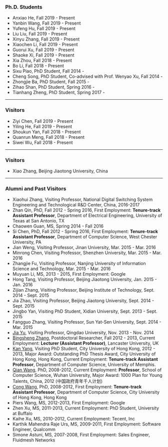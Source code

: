 ### Ph.D. Students
 
 * Anxiao He, Fall 2019 - Present
 * Yanbin Wang, Fall 2019 - Present
 * Yufeng Hu, Fall 2019 - Present
 * Liu Liu, Fall 2019 - Present
 * Xinyu Zhang, Fall 2019 - Present
 * Xiaochen Li, Fall 2019 - Present
 * Guorui Xu, Fall 2019 - Present
 * Shaoke Xi, Fall 2019 - Present
 * Xia Zhou, Fall 2018 - Present
 * Bo Li, Fall 2018 - Present
 * Sixu Piao, PhD Student, Fall 2014 - 
 * Cheng Song, PhD Student, Co-advised with Prof. Wenyao Xu, Fall 2014 -
 * Zhongjie Ba, PhD Student, Fall 2015 - 
 * Zihao Shan, PhD Student, Spring 2016 -
 * Tianhang Zheng, PhD Student, Spring 2017 -
 
---

### Visitors
 
 * Ziyi Chen, Fall 2019 - Present
 * Yiling He, Fall 2019 - Present
 * Shoukun Yan, Fall 2018 - Present
 * Quanrun Meng, Fall 2018 - Present
 * Siwei Wu, Fall 2018 - Present
 
---

### Visitors
 
 * Xiao Zhang, Beijing Jiaotong University, China
 
 ---

### Alumni and Past Visitors

 * Xiaohui Zhang, Visiting Professor, National Digital Switching System Engineering and Technological R&D Center, China, 2016-2017
 * Zhan Qin, PhD, Fall 2012 - Spring 2016, First Employment: **Tenure-track Assistant Professor**, Department of Electrical Engineering, University of Texas at San Antonio, TX
 * Chaowen Guan, MS, Spring 2014 - Fall 2016
 * Si Chen, PhD, Fall 2012 - Spring 2016, First Employment: **Tenure-track Assistant Professor**, Department of Computer Science, West Chester University, PA
 * Jian Weng, Visiting Professor, Jinan University, Mar. 2015 - Mar. 2016
 * Minrong Chen, Visiting Professor, Shenzhen University, Mar. 2015 - Mar. 2016
 * Zhangjie Fu, Visiting Professor, Nanjing University of Information Science and Technology, Mar. 2015 - Mar. 2016
 * Muyuan Li, MS, 2013 - 2015, First Employment: Google 
 * Hong Tang, Visiting Professor, Beijing Jiaotong University, Jan. 2015 - Jan. 2016
 * Zijian Zhang, Visiting Professor, Beijing Institute of Technology, Sept. 2014 - Sept. 2015
 * Jia Zhao, Visiting Professor, Beijing Jiaotong University, Sept. 2014 - Sept. 2015 
 * Jingbo Yan, Visiting PhD Student, Xidian University, Sept. 2013 - Sept. 2015
 * Fangguo Zhang, Visiting Professor, Sun Yat-Sen University, Sept. 2014 - Mar. 2015
 * [Jia Yu](http://iec.qdu.edu.cn/content-68-280-1.html), Visiting Professor, Qingdao University, Nov. 2013 - Nov. 2014
 * [Bingsheng Zhang](http://crypto.di.uoa.gr/~bingsheng/index.html), Postdoctoral Researcher, Fall 2012 - 2013, Current Employment: **Lecturer (Assistant Professor)**, Lancaster University, UK  
 * [Kan Yang](http://www.cs.cityu.edu.hk/~kanyang/), Visiting PhD Student, City University of Hong Kong, 2012 - 2013, Major Award: Outstanding PhD Thesis Award, City University of Hong Kong, Hong Kong, Current Employment: **Tenure-track Assistant Professor**, Department of Computer Science, University of Memphis.   
 * [Qian Wang](http://scholar.google.com/citations?user=CD7ybnAAAAAJ&hl=en), PhD, 2008-2012, Current Employment: **Professor**, School of Computer Science, Wuhan University, Major Award: 1000 Plan for Young Talents, China, 2012 (中国政府青年千人计划) 
 * [Cong Wang](http://www.cs.cityu.edu.hk/~congwang/), PhD, 2008-2012, First Employment: **Tenure-track Assistant Professor**, Department of Computer Science, City University of Hong Kong, Hong Kong 
 * Piers Wang, MS, 2012-2013, First Employment: Google 
 * Zhen Xu, MS, 2011-2013, Current Employment: PhD Student, University at Buffalo 
 * Kaihe Xu, MS, 2010-2012, Current Employment: Tecent, Inc 
 * Karthik Mahendra Raje Urs, MS, 2009-2011, First Employment: Software Engineer, Qualcomm 
 * Simone Astuni, MS, 2007-2008, First Employment: Sales Engineer, Fluidmesh Networks 